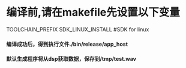 # 编译前,请在makefile先设置以下变量

TOOLCHAIN_PREFIX 
SDK_LINUX_INSTALL #SDK for linux 

#### 编译成功后，得到执行文件./bin/release/app_host

#### 默认生成程序将从dsp获取数据，保存到/tmp/test.wav
